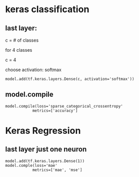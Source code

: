 # keras classification 
## last layer: 

c = # of classes 

for 4 classes 

c = 4

choose activation: softmax
```
model.add(tf.keras.layers.Dense(c, activation='softmax'))
```
## model.compile 
```
model.compile(loss='sparse_categorical_crossentropy'
			metrics=['accuracy']
```
# Keras Regression 
## last layer just one neuron 
```
model.add(tf.keras.layers.Dense(1))
model.comple(loss='mae'
			metrics=['mae', 'mse']
```